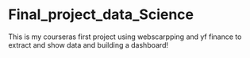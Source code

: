 # Final_project_data_Science
This is my courseras first project using webscarpping and yf finance to extract and show data and building a dashboard!
